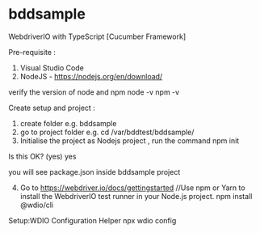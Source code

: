 # bddsample

WebdriverIO with TypeScript [Cucumber Framework]

Pre-requisite :
1. Visual Studio Code
2. NodeJS - https://nodejs.org/en/download/

verify the version of node and npm
node -v
npm -v

Create setup and project :
1. create folder e.g. bddsample
2. go to project folder e.g. cd /var/bddtest/bddsample/
3. Initialise the project as Nodejs project , run the command 
npm init

Is this OK? (yes) yes

you will see package.json inside bddsample project

4. Go to https://webdriver.io/docs/gettingstarted
 //Use npm or Yarn to install the WebdriverIO test runner in your Node.js project.
 npm install @wdio/cli
 
 Setup:WDIO Configuration Helper
 npx wdio config
 


